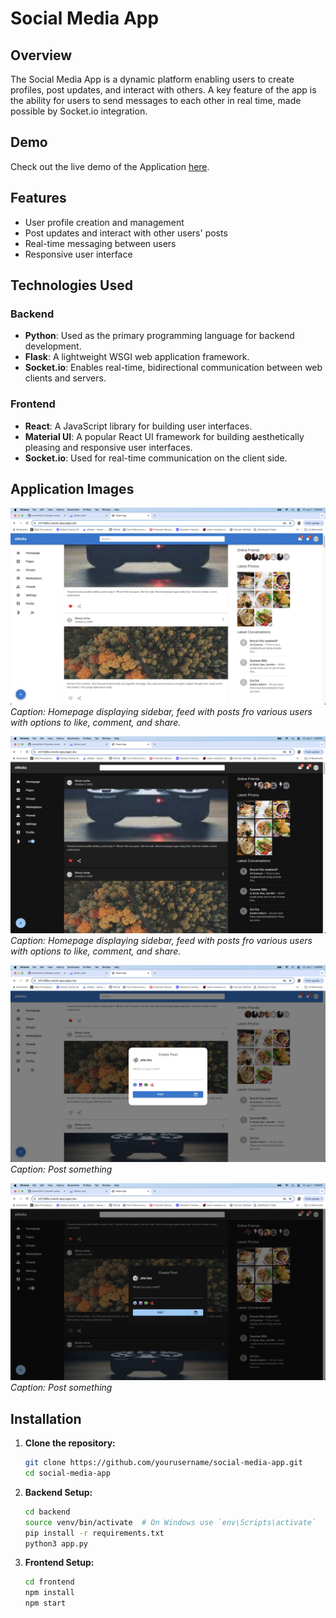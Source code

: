 # Social Media App

## Overview
The Social Media App is a dynamic platform enabling users to create profiles, post updates, and interact with others. A key feature of the app is the ability for users to send messages to each other in real time, made possible by Socket.io integration.

## Demo

Check out the live demo of the Application [here](https://smedia-app.pages.dev).

## Features
- User profile creation and management
- Post updates and interact with other users' posts
- Real-time messaging between users
- Responsive user interface

## Technologies Used
### Backend
- **Python**: Used as the primary programming language for backend development.
- **Flask**: A lightweight WSGI web application framework.
- **Socket.io**: Enables real-time, bidirectional communication between web clients and servers.

### Frontend
- **React**: A JavaScript library for building user interfaces.
- **Material UI**: A popular React UI framework for building aesthetically pleasing and responsive user interfaces.
- **Socket.io**: Used for real-time communication on the client side.

## Application Images
![Home page](media/homepage.jpg)
*Caption: Homepage displaying sidebar, feed with posts fro various users with options to like, comment, and share.*

![Homepage dark mode](media/homepage-dark.jpg)
*Caption: Homepage displaying sidebar, feed with posts fro various users with options to like, comment, and share.*

![New post form](media/post-form.jpg)
*Caption: Post something*

![New post form dark mode](media/post-form-dark.jpg)
*Caption: Post something*

## Installation

1. **Clone the repository:**
   ```bash
   git clone https://github.com/yourusername/social-media-app.git
   cd social-media-app
   ```

2. **Backend Setup:**
   ```bash
   cd backend
   source venv/bin/activate  # On Windows use `env\Scripts\activate`
   pip install -r requirements.txt
   python3 app.py
   ```

3. **Frontend Setup:**
   ```bash
   cd frontend
   npm install
   npm start
   ```
